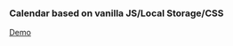 ### Calendar based on vanilla JS/Local Storage/CSS

[Demo](https://www.loom.com/share/6ebec7a09e0140288fe88ab03a9b4d6a)


